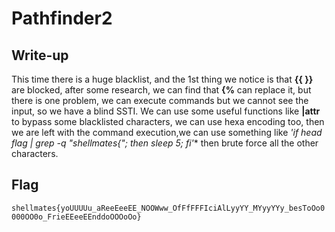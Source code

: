 
# Pathfinder2

## Write-up

This time there is a huge blacklist, and the 1st thing we notice is that **{{ }}** are blocked, after some research, we can find that **{%** can replace it, but there is one problem, we can execute commands but we cannot see the input, so we have a blind SSTI. We can use some useful functions like **|attr** to bypass some blacklisted characters, we can use hexa encoding too, then we are left with the command execution,we can use something like **'if head flag* | grep -q "shellmates{"; then sleep 5; fi'** then brute force all the other characters.

## Flag

`shellmates{yoUUUUu_aReeEeeEE_NOOWww_OfFfFFFIciAlLyyYY_MYyyYYy_besToOo0000OO0o_FrieEEeeEEnddoOOOoOo}`